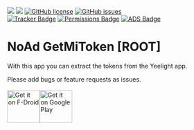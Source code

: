 <img src="https://img.shields.io/github/release/LuigiTheHunter/GetMiTokens.svg?logo=github" />   <img src="https://img.shields.io/f-droid/v/eu.roggstar.luigithehunter.getmitokens.svg" />   [![GitHub license](https://img.shields.io/github/license/LuigiTheHunter/GetMiTokens.svg)](https://github.com/LuigiTheHunter/GetMiTokens/blob/master/LICENSE)   [![GitHub issues](https://img.shields.io/github/issues/LuigiTheHunter/GetMiTokens.svg)](https://GitHub.com/LuigiTheHunter/GetMiTokens/issues/)<br>
[![Tracker Badge](https://img.shields.io/badge/Tracker-0-green.svg)](https://shields.io/)   [![Permissions Badge](https://img.shields.io/badge/Permissions-0-green.svg)](https://shields.io/)   [![ADS Badge](https://img.shields.io/badge/ADs-0-green.svg)](https://shields.io/)

# NoAd GetMiToken [ROOT]

With this app you can extract the tokens from the Yeelight app.

Please add bugs or feature requests as issues.<br><br>
<a href='https://f-droid.org/en/packages/eu.roggstar.luigithehunter.getmitokens' target="_blank"><img alt='Get it on F-Droid' src='https://f-droid.org/badge/get-it-on.png' height="75"/></a><a href='https://play.google.com/store/apps/details?id=eu.roggstar.luigithehunter.getmitokens&pcampaignid=MKT-Other-global-all-co-prtnr-py-PartBadge-Mar2515-1' target="_blank"><img alt='Get it on Google Play' src='https://play.google.com/intl/en_us/badges/images/generic/en_badge_web_generic.png' height="75"/></a>
